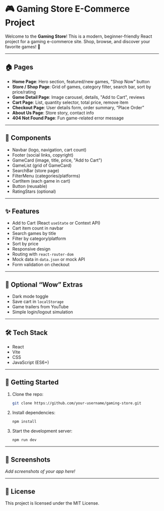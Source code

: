 # 🎮 Gaming Store E-Commerce Project

Welcome to the **Gaming Store**! This is a modern, beginner-friendly React project for a gaming e-commerce site. Shop, browse, and discover your favorite games! 🚀

---

## 🏠 Pages
- **Home Page**: Hero section, featured/new games, "Shop Now" button
- **Store / Shop Page**: Grid of games, category filter, search bar, sort by price/rating
- **Game Detail Page**: Image carousel, details, "Add to Cart", reviews
- **Cart Page**: List, quantity selector, total price, remove item
- **Checkout Page**: User details form, order summary, “Place Order”
- **About Us Page**: Store story, contact info
- **404 Not Found Page**: Fun game-related error message

---

## 🧩 Components
- Navbar (logo, navigation, cart count)
- Footer (social links, copyright)
- GameCard (image, title, price, "Add to Cart")
- GameList (grid of GameCard)
- SearchBar (store page)
- FilterMenu (categories/platforms)
- CartItem (each game in cart)
- Button (reusable)
- RatingStars (optional)

---

## ✨ Features
- Add to Cart (React `useState` or Context API)
- Cart item count in navbar
- Search games by title
- Filter by category/platform
- Sort by price
- Responsive design
- Routing with `react-router-dom`
- Mock data in `data.json` or mock API
- Form validation on checkout

---

## 🌟 Optional “Wow” Extras
- Dark mode toggle
- Save cart in `localStorage`
- Game trailers from YouTube
- Simple login/logout simulation

---

## 🛠️ Tech Stack
- React
- Vite
- CSS
- JavaScript (ES6+)

---

## 🚀 Getting Started
1. Clone the repo:
   ```sh
   git clone https://github.com/your-username/gaming-store.git
   ```
2. Install dependencies:
   ```sh
   npm install
   ```
3. Start the development server:
   ```sh
   npm run dev
   ```

---

## 📸 Screenshots
_Add screenshots of your app here!_

---

## 📄 License
This project is licensed under the MIT License.